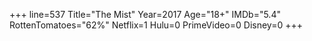 +++
line=537
Title="The Mist"
Year=2017
Age="18+"
IMDb="5.4"
RottenTomatoes="62%"
Netflix=1
Hulu=0
PrimeVideo=0
Disney=0
+++

